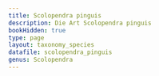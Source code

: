 ```yaml
---
title: Scolopendra pinguis
description: Die Art Scolopendra pinguis
bookHidden: true
type: page
layout: taxonomy_species
datafile: scolopendra_pinguis
genus: Scolopendra
---
```


